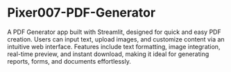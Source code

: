 # Pixer007-PDF-Generator
A PDF Generator app built with Streamlit, designed for quick and easy PDF creation. Users can input text, upload images, and customize content via an intuitive web interface. Features include text formatting, image integration, real-time preview, and instant download, making it ideal for generating reports, forms, and documents effortlessly.
